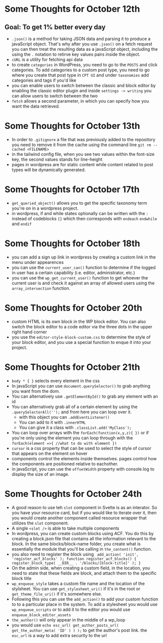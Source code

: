 # Some Thoughts for October 12th 

## Goal: To get 1% better every day
- `.json()` is a method for taking JSON data and parsing it to produce a javaScript object. That's why after you use `.json()` on a fetch request you can then treat the resulting data as a javaScript object, including the using the `.` notation to retirve key values pairs inside the object. 
- `cURL` is a utility for fetching api data
- to create `categories` in WordPress, you need to go to the `POSTS` and click categories. To add categories to a custom post type, you need to go where you create that post type in `CPT UI` and under `taxonomies` add categories and tags if you'd like
- you can enable users to switch between the classic and block editor by enabling the classic editor plugin and inside `settings -> writing` you can allow users to switch between the two
- `fetch` allows a second parameter, in which you can specify how you want the data retrieved. 

# Some Thoughts for October 13th 

- In order to `.gitignore` a file that was previously added to the repository you need to remove it from the cache using the command line `git rm --cached <FILENAME>` 
- in the tailwind config file, when you see two values within the font-size key, the second values stands for line-height
- pages in wordpress are for static content while content related to post types will be dynamically generated. 

# Some Thoughts for October 17th
-  `get_queried_object()` allows you to get the specific taxonomy term you're on in a wordpress project.
- in wordpress, if and while states optionally can be written with the `:` instead of codeblocks `{}` which then corresponds with `endeach` `endwhile` and `endif`  
# Some Thoughts for October 18th
- you can add a sign up link in wordpress by creating a custom link in the menu under appearences 
- you can use the `current_user_can()` function to determine if the logged in user has a certain capability (i.e. editor, administrator, etc.)
- you can use the `wp_get_current_user()` function to get whoever the current user is and check it against an array of allowed users using the `array_intersection` function. 
# Some Thoughts for October 20th
- custom HTML is its own block in the WP block editor. You can also switch the block editor to a code editor via the three dots in the upper right hand corner
- you use the `editor-style-block-custom.css` to determine the style of your block editor, and you use a special function to enque it into your project.
# Some Thoughts for October 21th
- `body * { }` selects every element in the css
- In javaScript you can use `document.querySelector()` to grab anything you want from the dom. 
- You can alternatively use `.getElementById()` to grab any element with an id
- You can alternatively grab all of a certain element by using the `.querySelectorAll('');` and from here you can loop over it.
	- with this object you can `.addEventListener()`
	- You can add to it with  `.innerHTML`
	- You can give it a class with `.classList.add('MyClass');`
- You can loop over arrays with the `forEach(function(x,y,z){ })` or if you're only using the element you can loop through with the `forEach(element =>{ //what to do with element })`
- `cursor` is a css property that can be used to select the style of cursor that appears on the element on hover
- components control the elements inside themselves. pages control how the components are positioned relative to eachother. 
- in javaScript, you can use the `offsetWidth` property with console.log to display the size of an image. 
# Some Thoughts for October 24th
- A good reason to use teh `slot` component in Svelte is as an interator. So you have your resource card, but if you would like to iterate over it, then you would create another component called resource wrapper that utilizes the `slot` component. 
- A single `<slot />` is able to take multiple components
- In wordpress, you can create custom blocks using ACF. You do this by creating a block.json file that contains all the information relevant to the block. In the same blocks/block-name folder, you create what is essentially the module that you'll be calling in `the_content()` function. 
- you also need to register the block using 
`
add_action( 'init', 'register_acf_blocks' );
function register_acf_blocks() {
    register_block_type( __DIR__ . '/blocks/[block-title]' );
}`
- On the admin side, when creating a custom field, in the location, you need to state that these fields are block, and attach them to the specific block title
- `wp_enqueue_style` takes a custom file name and the location of the stylsheet. You can use `get_stylesheet_uri()` if it's in the root or `get_theme_file_uri()` if it's somewhere else. 
- Following this you can use the `add_action()` to add your custom function to to a particular place in the system. To add a stylesheet you would use `wp_enqueue_scripts` or to add it to the editor you would use `enqueue_block_editor_assets` 
- `the_author()` will only appear in the middle of a wp_loop
- you would use `echo esc_url( get_author_posts_url( get_the_author_meta( 'ID' ) ) );` to get the author's post link. the `esc_url` is a way to add extra security to the url





























